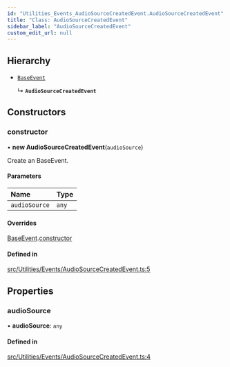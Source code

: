```yaml
---
id: "Utilities_Events_AudioSourceCreatedEvent.AudioSourceCreatedEvent"
title: "Class: AudioSourceCreatedEvent"
sidebar_label: "AudioSourceCreatedEvent"
custom_edit_url: null
---
```




## Hierarchy

- [`BaseEvent`](../Utilities_BaseEvent.BaseEvent)

  ↳ **`AudioSourceCreatedEvent`**

## Constructors

### constructor

• **new AudioSourceCreatedEvent**(`audioSource`)

Create an BaseEvent.

#### Parameters

| Name | Type |
| :------ | :------ |
| `audioSource` | `any` |

#### Overrides

[BaseEvent](../Utilities_BaseEvent.BaseEvent).[constructor](../Utilities_BaseEvent.BaseEvent#constructor)

#### Defined in

[src/Utilities/Events/AudioSourceCreatedEvent.ts:5](https://github.com/ZeaInc/zea-engine/blob/375d47e4b/src/Utilities/Events/AudioSourceCreatedEvent.ts#L5)

## Properties

### audioSource

• **audioSource**: `any`

#### Defined in

[src/Utilities/Events/AudioSourceCreatedEvent.ts:4](https://github.com/ZeaInc/zea-engine/blob/375d47e4b/src/Utilities/Events/AudioSourceCreatedEvent.ts#L4)


